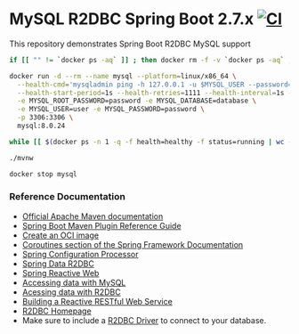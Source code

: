 # MySQL R2DBC Spring Boot 2.7.x [![CI](https://github.com/daggerok/mysql-r2dbc-spring-boot-2.7.x/actions/workflows/ci.yml/badge.svg)](https://github.com/daggerok/mysql-r2dbc-spring-boot-2.7.x/actions/workflows/ci.yml)
This repository demonstrates Spring Boot R2DBC MySQL support

```bash
if [[ "" != `docker ps -aq` ]] ; then docker rm -f -v `docker ps -aq` ; fi

docker run -d --rm --name mysql --platform=linux/x86_64 \
  --health-cmd='mysqladmin ping -h 127.0.0.1 -u $MYSQL_USER --password=$MYSQL_PASSWORD || exit 1' \
  --health-start-period=1s --health-retries=1111 --health-interval=1s --health-timeout=5s \
  -e MYSQL_ROOT_PASSWORD=password -e MYSQL_DATABASE=database \
  -e MYSQL_USER=user -e MYSQL_PASSWORD=password \
  -p 3306:3306 \
  mysql:8.0.24

while [[ $(docker ps -n 1 -q -f health=healthy -f status=running | wc -l) -lt 1 ]] ; do sleep 3 ; echo -n '.' ; done ; sleep 15; echo 'MySQL is ready.'

./mvnw

docker stop mysql
```

### Reference Documentation
* [Official Apache Maven documentation](https://maven.apache.org/guides/index.html)
* [Spring Boot Maven Plugin Reference Guide](https://docs.spring.io/spring-boot/docs/2.7.0/maven-plugin/reference/html/)
* [Create an OCI image](https://docs.spring.io/spring-boot/docs/2.7.0/maven-plugin/reference/html/#build-image)
* [Coroutines section of the Spring Framework Documentation](https://docs.spring.io/spring/docs/5.3.20/spring-framework-reference/languages.html#coroutines)
* [Spring Configuration Processor](https://docs.spring.io/spring-boot/docs/2.7.0/reference/htmlsingle/#configuration-metadata-annotation-processor)
* [Spring Data R2DBC](https://docs.spring.io/spring-boot/docs/2.7.0/reference/htmlsingle/#boot-features-r2dbc)
* [Spring Reactive Web](https://docs.spring.io/spring-boot/docs/2.7.0/reference/htmlsingle/#web.reactive)
* [Accessing data with MySQL](https://spring.io/guides/gs/accessing-data-mysql/)
* [Acessing data with R2DBC](https://spring.io/guides/gs/accessing-data-r2dbc/)
* [Building a Reactive RESTful Web Service](https://spring.io/guides/gs/reactive-rest-service/)
* [R2DBC Homepage](https://r2dbc.io)
* Make sure to include a [R2DBC Driver](https://r2dbc.io/drivers/) to connect to your database.
